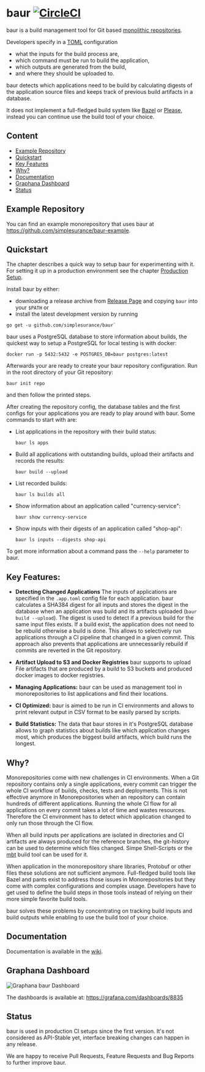 # baur [![CircleCI](https://circleci.com/gh/simplesurance/baur.svg?style=svg&circle-token=8bc17577e45f5246cba2e1ea199ae504c8700eb6)](https://circleci.com/gh/simplesurance/baur)

baur is a build management tool for Git based
[monolithic repositories](https://en.wikipedia.org/wiki/Monorepo).

Developers specify in a [TOML](https://github.com/toml-lang/toml) configuration
- what the inputs for the build process are,
- which command must be run to build the application,
- which outputs are generated from the build,
- and where they should be uploaded to.

baur detects which applications need to be build by calculating digests of the
application source files and keeps track of previous build artifacts in a
database.

It does not implement a full-fledged build system like
[Bazel](https://github.com/bazelbuild/bazel) or
[Please](https://github.com/thought-machine/please), instead you can continue
use the build tool of your choice.

## Content
* [Example Repository](#Example-Repository)
* [Quickstart](#Quickstart)
* [Key Features](#Key-Features)
* [Why?](#Why)
* [Documentation](#Documentation)
* [Graphana Dashboard](#Graphana-Dashboard)
* [Status](#Status)

## Example Repository
You can find an example monorepository that uses baur at
<https://github.com/simplesurance/baur-example>.

## Quickstart
The chapter describes a quick way to setup baur for experimenting with it.
For setting it up in a production environment see the chapter
[Production Setup](https://github.com/simplesurance/baur/wiki/Configuration#production-setup).

Install baur by either:
- downloading a release archive from
  [Release Page](https://github.com/simplesurance/baur/releases) and copying
  `baur` into your `$PATH` or
- install the latest development version by running
```
go get -u github.com/simplesurance/baur`
```

baur uses a PostgreSQL database to store information about builds, the quickest
way to setup a PostgreSQL for local testing is with docker:
```
docker run -p 5432:5432 -e POSTGRES_DB=baur postgres:latest
```

Afterwards your are ready to create your baur repository configuration.
Run in the root directory of your Git repository:
```
baur init repo
```
and then follow the printed steps.

After creating the repository config, the database tables and the first
configs for your applications you are ready to play around with baur.
Some commands to start with are:

- List applications in the repository with their build status:
  ```
  baur ls apps
  ```
- Build all applications with outstanding builds, upload their artifacts and
  records the results:
  ```
  baur build --upload
  ```
- List recorded builds:
  ```
  baur ls builds all
  ```
- Show information about an application called "currency-service":
  ```
  baur show currency-service
  ```
- Show inputs with their digests of an application called "shop-api":
  ```
  baur ls inputs --digests shop-api
  ```

To get more information about a command pass the `--help` parameter to baur.

## Key Features:
* **Detecting Changed Applications**
The inputs of applications are specified in the `.app.toml` config file for each
application. baur calculates a SHA384 digest for all inputs and stores the
digest in the database when an application was build and its artifacts uploaded
(`baur build --upload`).
The digest is used to detect if a previous build for the same input files exists.
If a build exist, the application does not need to be rebuild otherwise a build
is done.
This allows to selectively run applications through a CI pipeline that changed
in a given commit.
This approach also prevents that applications are unnecessarily rebuild if
commits are reverted in the Git repository.

* **Artifact Upload to S3 and Docker Registries**
baur supports to upload File artifacts that are produced by a build to S3
buckets and produced docker images to docker registries.

* **Managing Applications:**
baur can be used as management tool in monorepositories to list applications and
find their locations.

* **CI Optimized:**
baur is aimed to be run in CI environments and allows to print relevant output
in CSV format to be easily parsed by scripts.

* **Build Statistics:**
The data that baur stores in it's PostgreSQL database allows to graph statistics
about builds like which application changes most, which produces the biggest
build artifacts, which build runs the longest.

## Why?
Monorepositories come with new challenges in CI environments.
When a Git repository contains only a single applications, every commit can
trigger the whole CI workflow of builds, checks, tests and deployments.
This is not effective anymore in Monorepositories when an repository can contain
hundreds of different applications. Running the whole CI flow for all
applications on every commit takes a lot of time and wastes resources.
Therefore the CI environment has to detect which application changed to only run
those through the CI flow.

When all build inputs per applications are isolated in directories and CI
artifacts are always produced for the reference branches, the git-history can be
used to determine which files changed. Simpe Shell-Scripts or the
[mbt](https://github.com/mbtproject/mbt) build tool can be used for it.

When application in the monorepository share libraries, Protobuf or other files
these solutions are not sufficient anymore.
Full-fledged build tools like Bazel and pants exist to address those issues in
Monorepositories but they come with complex configurations and complex usage.
Developers have to get used to define the build steps in those tools instead of
relying on their more simple favorite build tools.

baur solves these problems by concentrating on tracking build inputs and build
outputs while enabling to use the build tool of your choice.


## Documentation
Documentation is available in the
[wiki](https://github.com/simplesurance/baur/wiki).

## Graphana Dashboard
![Graphana baur Dashboard](https://github.com/simplesurance/baur/wiki/media/graphana-dashboard.png "Graphana baur Dashboard")

The dashboards is available at: <https://grafana.com/dashboards/8835>

## Status
baur is used in production CI setups since the first version.
It's not considered as API-Stable yet, interface breaking changes can happen in
any release.

We are happy to receive Pull Requests, Feature Requests and Bug Reports to
further improve baur.
